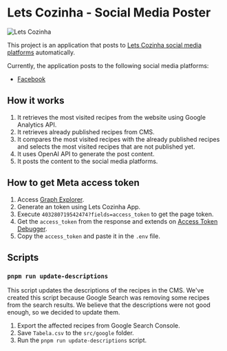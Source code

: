 # Lets Cozinha - Social Media Poster

![Lets Cozinha](https://www.letscozinha.com.br/logo-texto.png)

This project is an application that posts to [Lets Cozinha social media platforms](https://www.letscozinha.com.br/contato) automatically.

Currently, the application posts to the following social media platforms:

- [Facebook](https://www.facebook.com/letscozinha)

## How it works

1. It retrieves the most visited recipes from the website using Google Analytics API.
1. It retrieves already published recipes from CMS.
1. It compares the most visited recipes with the already published recipes and selects the most visited recipes that are not published yet.
1. It uses OpenAI API to generate the post content.
1. It posts the content to the social media platforms.

## How to get Meta access token

1. Access [Graph Explorer](https://developers.facebook.com/tools/explorer).
1. Generate an token using Lets Cozinha App.
1. Execute `403280719542474?fields=access_token` to get the page token.
1. Get the `access_token` from the response and extends on [Access Token Debugger](https://developers.facebook.com/tools/debug/accesstoken/).
1. Copy the `access_token` and paste it in the `.env` file.

## Scripts

### `pnpm run update-descriptions`

This script updates the descriptions of the recipes in the CMS. We've created this script because Google Search was removing some recipes from the search results. We believe that the descriptions were not good enough, so we decided to update them.

1. Export the affected recipes from Google Search Console.
1. Save `Tabela.csv` to the `src/google` folder.
1. Run the `pnpm run update-descriptions` script.
